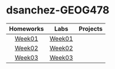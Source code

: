 # dsanchez-GEOG478
| Homeworks      | Labs          | Projects|
| :------------: |:-------------:| :-----: |
|[Week01](Homework/Week01/README.md)|[Week01](Homework/Week01/README.md)|
|[Week02](Homework/Week02/README.md)|[Week02](Homework/Week02/README.md)|
|[Week03](Homework/Week03/README.md)|[Week03](Homework/Week03/README.md)|
